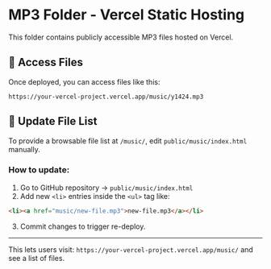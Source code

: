 
# MP3 Folder - Vercel Static Hosting

This folder contains publicly accessible MP3 files hosted on Vercel.

## 📂 Access Files

Once deployed, you can access files like this:

```
https://your-vercel-project.vercel.app/music/y1424.mp3
```

## 📝 Update File List

To provide a browsable file list at `/music/`, edit `public/music/index.html` manually.

### How to update:

1. Go to GitHub repository → `public/music/index.html`
2. Add new `<li>` entries inside the `<ul>` tag like:

```html
<li><a href="music/new-file.mp3">new-file.mp3</a></li>
```

3. Commit changes to trigger re-deploy.

---

This lets users visit: `https://your-vercel-project.vercel.app/music/` and see a list of files.
